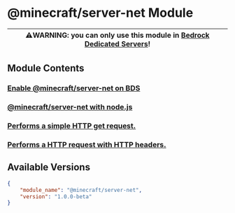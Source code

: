 # @minecraft/server-net Module

| ⚠️WARNING: you can only use this module in [Bedrock Dedicated Servers](https://www.minecraft.net/en-us/download/server/bedrock)! |
| --- |

## Module Contents

### [Enable @minecraft/server-net on BDS](./enable-server-net.md)

### [@minecraft/server-net with node.js](./server-net-with-node/)

<!-- August 2022 update -->

### [Performs a simple HTTP get request.](./http-get.md)

### [Performs a HTTP request with HTTP headers.](./http-request.md)

## Available Versions
```json
{
    "module_name": "@minecraft/server-net",
    "version": "1.0.0-beta"
}
```
